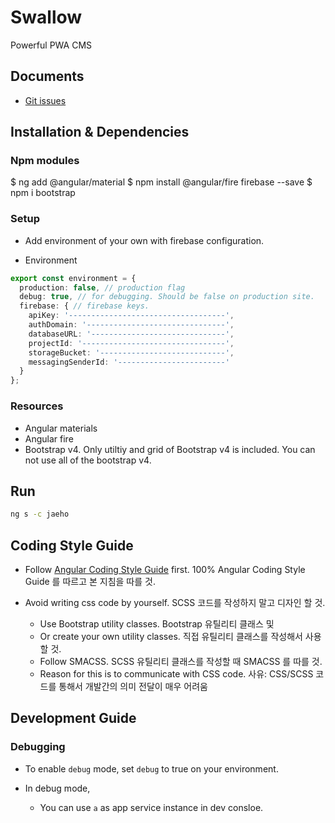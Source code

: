 # Swallow

Powerful PWA CMS

## Documents

* [Git issues](https://github.com/thruthesky/swallow#issue-sh-boards?repos=swallow)

## Installation & Dependencies

### Npm modules

$ ng add @angular/material
$ npm install @angular/fire firebase --save
$ npm i bootstrap

### Setup

* Add environment of your own with firebase configuration.

* Environment

```` typescript
export const environment = {
  production: false, // production flag
  debug: true, // for debugging. Should be false on production site.
  firebase: { // firebase keys.
    apiKey: '-----------------------------------',
    authDomain: '-------------------------------',
    databaseURL: '------------------------------',
    projectId: '--------------------------------',
    storageBucket: '----------------------------',
    messagingSenderId: '------------------------'
  }
};
````

### Resources

* Angular materials
* Angular fire
* Bootstrap v4. Only utiltiy and grid of Bootstrap v4 is included. You can not use all of the bootstrap v4.

## Run

```` sh
ng s -c jaeho
````

## Coding Style Guide

* Follow [Angular Coding Style Guide](https://angular.io/guide/styleguide) first.
  100% Angular Coding Style Guide 를 따르고 본 지침을 따를 것.

* Avoid writing css code by yourself. SCSS 코드를 작성하지 말고 디자인 할 것.
  * Use Bootstrap utility classes. Bootstrap 유틸리티 클래스 및
  * Or create your own utility classes. 직접 유틸리티 클래스를 작성해서 사용 할 것.
  * Follow SMACSS. SCSS 유틸리티 클래스를 작성할 때 SMACSS 를 따를 것.
  * Reason for this is to communicate with CSS code. 사유: CSS/SCSS 코드를 통해서 개발간의 의미 전달이 매우 어려움

## Development Guide

### Debugging

* To enable `debug` mode, set `debug` to true on your environment.

* In debug mode,
  * You can use `a` as app service instance in dev consloe.